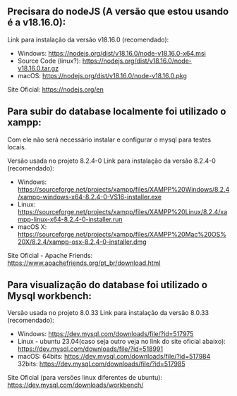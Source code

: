 ## Precisara do nodeJS (A versão que estou usando é a v18.16.0):

Link para instalação da versão v18.16.0 (recomendado):

- Windows:
https://nodejs.org/dist/v18.16.0/node-v18.16.0-x64.msi
- Source Code (linux?):
https://nodejs.org/dist/v18.16.0/node-v18.16.0.tar.gz
- macOS:
https://nodejs.org/dist/v18.16.0/node-v18.16.0.pkg

Site Oficial:
https://nodejs.org/en

## Para subir do database localmente foi utilizado o xampp:

Com ele não será necessário instalar e configurar o mysql para testes locais.

Versão usada no projeto 8.2.4-0
Link para instalação da versão 8.2.4-0 (recomendado):

- Windows:
https://sourceforge.net/projects/xampp/files/XAMPP%20Windows/8.2.4/xampp-windows-x64-8.2.4-0-VS16-installer.exe
- Linux:
https://sourceforge.net/projects/xampp/files/XAMPP%20Linux/8.2.4/xampp-linux-x64-8.2.4-0-installer.run
- macOS X:
https://sourceforge.net/projects/xampp/files/XAMPP%20Mac%20OS%20X/8.2.4/xampp-osx-8.2.4-0-installer.dmg

Site Oficial - Apache Friends:
https://www.apachefriends.org/pt_br/download.html

## Para visualização do database foi utilizado o Mysql workbench:

Versão usada no projeto 8.0.33
Link para instalação da versão 8.0.33 (recomendado):

- Windows:
https://dev.mysql.com/downloads/file/?id=517975
- Linux - ubuntu 23.04(caso seja outro veja no link do site oficial abaixo):
https://dev.mysql.com/downloads/file/?id=518991
- macOS:
64bits:
https://dev.mysql.com/downloads/file/?id=517984
32bits:
https://dev.mysql.com/downloads/file/?id=517985

Site Oficial (para versões linux diferentes de ubuntu):
https://dev.mysql.com/downloads/workbench/
